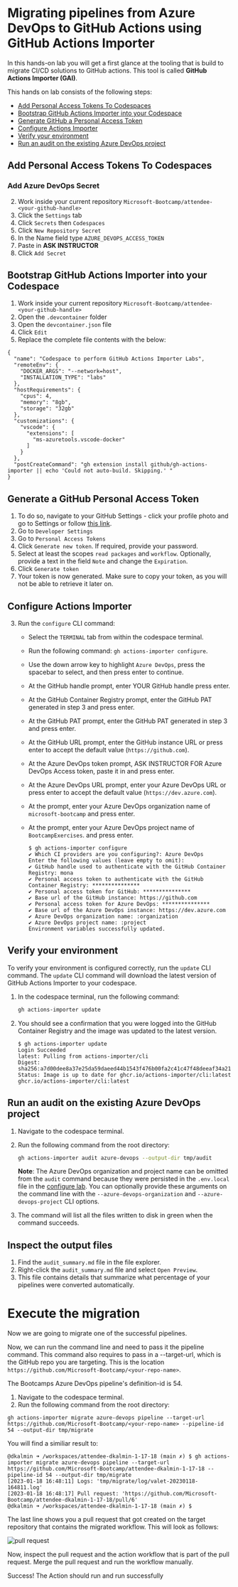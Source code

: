 # Migrating pipelines from Azure DevOps to GitHub Actions using GitHub Actions Importer 
In this hands-on lab you will get a first glance at the tooling that is build to migrate CI/CD solutions to GitHub actions. This tool is called **GitHub Actions Importer (GAI)**.

This hands on lab consists of the following steps:
- [Add Personal Access Tokens To Codespaces](add-personal-access-tokens-to-codespaces)
- [Bootstrap GitHub Actions Importer into your Codespace](#bootstrap-gitHub-actions-importer-into-your-codespace)
- [Generate GitHub a Personal Access Token](#generate-a-github-personal-access-token)
- [Configure Actions Importer](#configure-actions-importer)
- [Verify your environment](#verify-your-environment)
- [Run an audit on the existing Azure DevOps project](#run-an-audit-on-the-existing-azure-devops-project)

## Add Personal Access Tokens To Codespaces
### Add Azure DevOps Secret
2. Work inside your current repository `Microsoft-Bootcamp/attendee-<your-github-handle>`
3. Click the `Settings` tab
4. Click `Secrets` then `Codespaces`
5. Click `New Repository Secret`
6. In the Name field type `AZURE_DEVOPS_ACCESS_TOKEN`
7. Paste in **ASK INSTRUCTOR**
8. Click `Add Secret`

## Bootstrap GitHub Actions Importer into your Codespace
1. Work inside your current repository `Microsoft-Bootcamp/attendee-<your-github-handle>`
2. Open the `.devcontainer` folder
3. Open the `devcontainer.json` file
4. Click `Edit`
5. Replace the complete file contents with the below:
```
{
  "name": "Codespace to perform GitHub Actions Importer Labs",
  "remoteEnv": {
    "DOCKER_ARGS": "--network=host",
    "INSTALLATION_TYPE": "labs"
  },
  "hostRequirements": {
    "cpus": 4,
    "memory": "8gb",
    "storage": "32gb"
  },
  "customizations": {
    "vscode": {
      "extensions": [
        "ms-azuretools.vscode-docker"
      ]
    }
  },
  "postCreateCommand": "gh extension install github/gh-actions-importer || echo 'Could not auto-build. Skipping.' "
}
```

## Generate a GitHub Personal Access Token
1. To do so, navigate to your GitHub Settings - click your profile photo and go to Settings or follow [this link](https://github.com/settings/profile).
2. Go to `Developer Settings`
3. Go to `Personal Access Tokens`
4. Click `Generate new token`. If required, provide your password.
5. Select at least the scopes `read packages` and `workflow`. Optionally, provide a text in the field `Note` and change the `Expiration`. 
6. Click `Generate token`
7. Your token is now generated. Make sure to copy your token, as you will not be able to retrieve it later on.

## Configure Actions Importer
3. Run the `configure` CLI command:
      - Select the `TERMINAL` tab from within the codespace terminal.
      - Run the following command: `gh actions-importer configure`.
      - Use the down arrow key to highlight `Azure DevOps`, press the spacebar to select, and then press enter to continue.
      - At the GitHub handle prompt, enter YOUR GitHub handle press enter.
      - At the GitHub Container Registry prompt, enter the GitHub PAT generated in step 3 and press enter.
      - At the GitHub PAT prompt, enter the GitHub PAT generated in step 3 and press enter.
      - At the GitHub URL prompt, enter the GitHub instance URL or press enter to accept the default value (`https://github.com`).
      - At the Azure DevOps token prompt, ASK INSTRUCTOR FOR Azure DevOps Access token, paste it in and press enter.
      - At the Azure DevOps URL prompt, enter your Azure DevOps URL or press enter to accept the default value (`https://dev.azure.com`).
      - At the prompt, enter your Azure DevOps organization name of `microsoft-bootcamp` and press enter.
      - At the prompt, enter your Azure DevOps project name of `BootcampExercises`. and press enter.

         ```console
         $ gh actions-importer configure
         ✔ Which CI providers are you configuring?: Azure DevOps
         Enter the following values (leave empty to omit):
         ✔ GitHub handle used to authenticate with the GitHub Container Registry: mona
         ✔ Personal access token to authenticate with the GitHub Container Registry: ***************
         ✔ Personal access token for GitHub: ***************
         ✔ Base url of the GitHub instance: https://github.com
         ✔ Personal access token for Azure DevOps: ***************
         ✔ Base url of the Azure DevOps instance: https://dev.azure.com
         ✔ Azure DevOps organization name: :organization
         ✔ Azure DevOps project name: :project
         Environment variables successfully updated.
         ```

## Verify your environment

To verify your environment is configured correctly, run the `update` CLI command. The `update` CLI command will download the latest version of GitHub Actions Importer to your codespace.

1. In the codespace terminal, run the following command:

   ```bash
   gh actions-importer update
   ```

2. You should see a confirmation that you were logged into the GitHub Container Registry and the image was updated to the latest version.

   ```console
   $ gh actions-importer update
   Login Succeeded
   latest: Pulling from actions-importer/cli
   Digest: sha256:a7d00dee8a37e25da59daeed44b1543f476b00fa2c41c47f48deeaf34a215bbb
   Status: Image is up to date for ghcr.io/actions-importer/cli:latest
   ghcr.io/actions-importer/cli:latest
   ```

## Run an audit on the existing Azure DevOps project

1. Navigate to the codespace terminal.
2. Run the following command from the root directory:

    ```bash
    gh actions-importer audit azure-devops --output-dir tmp/audit
    ```

    __Note__: The Azure DevOps organization and project name can be omitted from the `audit` command because they were persisted in the `.env.local` file in the [configure lab](./1-configure.md). You can optionally provide these arguments on the command line with the `--azure-devops-organization` and `--azure-devops-project` CLI options.

3. The command will list all the files written to disk in green when the command succeeds.

## Inspect the output files

1. Find the `audit_summary.md` file in the file explorer.
2. Right-click the `audit_summary.md` file and select `Open Preview`.
3. This file contains details that summarize what percentage of your pipelines were converted automatically.

# Execute the migration
  
Now we are going to migrate one of the successful pipelines. 

Now, we can run the command line and need to pass it the pipeline command. This command also requires to pass in a --target-url, which is the GitHub repo you are targeting. This is the location `https://github.com/Microsoft-Bootcamp/<your-repo-name>`.  

The Bootcamps Azure DevOps pipeline's definition-id is 54.

1. Navigate to the codespace terminal.
2. Run the following command from the root directory:
```
gh actions-importer migrate azure-devops pipeline --target-url https://github.com/Microsoft-Bootcamp/<your-repo-name> --pipeline-id 54 --output-dir tmp/migrate
```

You will find a similiar result to:
  
```
@dkalmin ➜ /workspaces/attendee-dkalmin-1-17-18 (main ✗) $ gh actions-importer migrate azure-devops pipeline --target-url https://github.com/Microsoft-Bootcamp/attendee-dkalmin-1-17-18 --pipeline-id 54 --output-dir tmp/migrate
[2023-01-18 16:48:11] Logs: 'tmp/migrate/log/valet-20230118-164811.log'         
[2023-01-18 16:48:17] Pull request: 'https://github.com/Microsoft-Bootcamp/attendee-dkalmin-1-17-18/pull/6'
@dkalmin ➜ /workspaces/attendee-dkalmin-1-17-18 (main ✗) $ 
 ```

The last line shows you a pull request that got created on the target repository that contains the migrated workflow.
This will look as follows:

![pull request](../images/workflow-pullrequest.png)

Now, inspect the pull request and the action workflow that is part of the pull request.
Merge the pull request and run the workflow manually.

Success! The Action should run and run successfully
